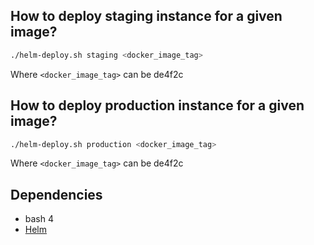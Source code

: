 ## How to deploy staging instance for a given image?

```bash
./helm-deploy.sh staging <docker_image_tag>
```

Where `<docker_image_tag>` can be de4f2c
## How to deploy production instance for a given image?

```bash
./helm-deploy.sh production <docker_image_tag>
```

Where `<docker_image_tag>` can be de4f2c

## Dependencies

* bash 4
* [Helm](https://https://helm.sh/)